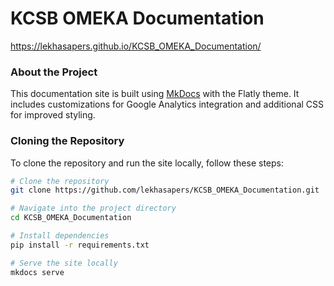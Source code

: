 # KCSB OMEKA Documentation

https://lekhasapers.github.io/KCSB_OMEKA_Documentation/


### About the Project

This documentation site is built using [MkDocs](https://www.mkdocs.org/) with the Flatly theme. It includes customizations for Google Analytics integration and additional CSS for improved styling.

### Cloning the Repository

To clone the repository and run the site locally, follow these steps:

```bash
# Clone the repository
git clone https://github.com/lekhasapers/KCSB_OMEKA_Documentation.git

# Navigate into the project directory
cd KCSB_OMEKA_Documentation

# Install dependencies
pip install -r requirements.txt

# Serve the site locally
mkdocs serve


